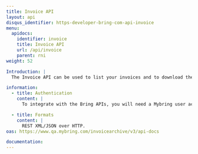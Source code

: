 ```yaml
---
title: Invoice API
layout: api
disqus_identifier: https-developer-bring-com-api-invoice
menu:
  apidocs:
    identifier: invoice
    title: Invoice API
    url: /api/invoice
    parent: rni
weight: 52

Introduction: |
  The Invoice API can be used to list your invoices and to download the invoices in PDF format.

information:
  - title: Authentication
    content: |
      To integrate with the Bring APIs, you will need a Mybring user account with an API key. Information about prerequisites and authentication headers can be found on the general API [Getting Started page](/api/).

  - title: Formats
    content: |
      REST XML/JSON over HTTP.
oas: https://www.qa.mybring.com/invoicearchive/v3/api-docs

documentation:
---
```

